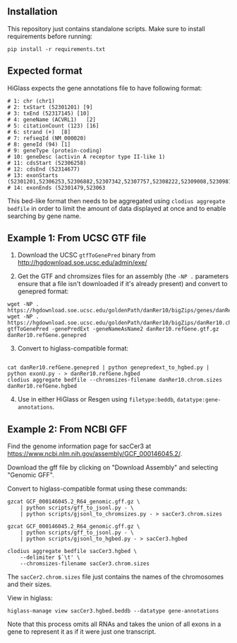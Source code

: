 ## Installation

This repository just contains standalone scripts. Make sure to install requirements before running:

```
pip install -r requirements.txt
```

## Expected format

HiGlass expects the gene annotations file to have following format:

```
# 1: chr (chr1)
# 2: txStart (52301201) [9]
# 3: txEnd (52317145) [10]
# 4: geneName (ACVRL1)   [2]
# 5: citationCount (123) [16]
# 6: strand (+)  [8]
# 7: refseqId (NM_000020)
# 8: geneId (94) [1]
# 9: geneType (protein-coding)
# 10: geneDesc (activin A receptor type II-like 1)
# 11: cdsStart (52306258)
# 12: cdsEnd (52314677)
# 13: exonStarts (52301201,52306253,52306882,52307342,52307757,52308222,52309008,52309819,52312768,52314542,)
# 14: exonEnds (52301479,523063
```

This bed-like format then needs to be aggregated using `clodius aggregate bedfile` in order to limit the amount of data displayed at once and to enable searching by gene name.

## Example 1: From UCSC GTF file

1. Download the UCSC `gtfToGenePred` binary from http://hgdownload.soe.ucsc.edu/admin/exe/

2. Get the GTF and chromsizes files for an assembly (the `-NP .` parameters ensure that a file isn't downloaded if it's already present) and convert to genepred format:

```
wget -NP . https://hgdownload.soe.ucsc.edu/goldenPath/danRer10/bigZips/genes/danRer10.refGene.gtf.gz
wget -NP . https://hgdownload.soe.ucsc.edu/goldenPath/danRer10/bigZips/danRer10.chrom.sizes
gtfToGenePred -genePredExt -geneNameAsName2 danRer10.refGene.gtf.gz danRer10.refGene.genepred
```

3. Convert to higlass-compatible format:

```

cat danRer10.refGene.genepred | python genepredext_to_hgbed.py | python exonU.py - > danRer10.refGene.hgbed
clodius aggregate bedfile --chromsizes-filename danRer10.chrom.sizes danRer10.refGene.hgbed
```

4. Use in either HiGlass or Resgen using `filetype:beddb`, `datatype:gene-annotations`.

## Example 2: From NCBI GFF

Find the genome information page for sacCer3 at https://www.ncbi.nlm.nih.gov/assembly/GCF_000146045.2/.

Download the gff file by clicking on "Download Assembly" and selecting "Genomic GFF".

Convert to higlass-compatible format using these commands:

```
gzcat GCF_000146045.2_R64_genomic.gff.gz \
	| python scripts/gff_to_jsonl.py - \
	| python scripts/gjsonl_to_chromsizes.py - > sacCer3.chrom.sizes

gzcat GCF_000146045.2_R64_genomic.gff.gz \
	| python scripts/gff_to_jsonl.py - \
	| python scripts/gjsonl_to_hgbed.py - > sacCer3.hgbed

clodius aggregate bedfile sacCer3.hgbed \
	--delimiter $`\t' \
	--chromsizes-filename sacCer3.chrom.sizes
```

The `sacCer2.chrom.sizes` file just contains the names of the chromosomes and their sizes.

View in higlass:

```
higlass-manage view sacCer3.hgbed.beddb --datatype gene-annotations
```

Note that this process omits all RNAs and takes the union of all exons in a gene to represent it as if it were just one transcript.
